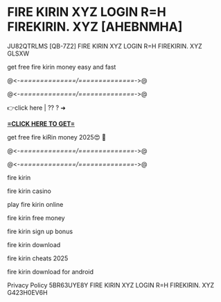 # FIRE KIRIN XYZ LOGIN R=H FIREKIRIN. XYZ [AHEBNMHA]

JU82QTRLMS [QB-7Z2] FIRE KIRIN XYZ LOGIN R=H FIREKIRIN. XYZ GLSXW

get free fire kirin money easy and fast

@<_-==============/==============-_>@

 @<_-==============/==============-_>@

👉click here | ?? ? ➜ 

**[=CLICK HERE TO GET=](https://www.google.com/url?q=https%3A%2F%2Fappbitly.com%2FLsGaa)**

get free fire kiRin money 2025😍 🥰

@<_-==============/==============-_>@

@<_-==============/==============-_>@

fire kirin

fire kirin casino

play fire kirin online

fire kirin free money

fire kirin sign up bonus

fire kirin download

fire kirin cheats 2025

fire kirin download for android

Privacy Policy 5BR63UYE8Y FIRE KIRIN XYZ LOGIN R=H FIREKIRIN. XYZ G423H0EV6H


